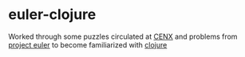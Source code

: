 # euler-clojure

Worked through some puzzles circulated at [CENX](https://cenx.com/) and problems from [project euler](https://projecteuler.net/) to become familiarized with [clojure](https://clojure.org/)
